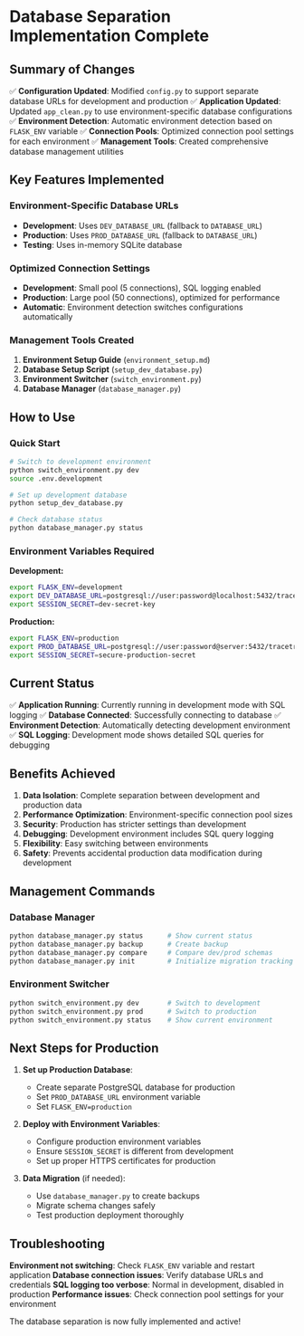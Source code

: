 # Database Separation Implementation Complete

## Summary of Changes

✅ **Configuration Updated**: Modified `config.py` to support separate database URLs for development and production
✅ **Application Updated**: Updated `app_clean.py` to use environment-specific database configurations
✅ **Environment Detection**: Automatic environment detection based on `FLASK_ENV` variable
✅ **Connection Pools**: Optimized connection pool settings for each environment
✅ **Management Tools**: Created comprehensive database management utilities

## Key Features Implemented

### Environment-Specific Database URLs
- **Development**: Uses `DEV_DATABASE_URL` (fallback to `DATABASE_URL`)
- **Production**: Uses `PROD_DATABASE_URL` (fallback to `DATABASE_URL`)
- **Testing**: Uses in-memory SQLite database

### Optimized Connection Settings
- **Development**: Small pool (5 connections), SQL logging enabled
- **Production**: Large pool (50 connections), optimized for performance
- **Automatic**: Environment detection switches configurations automatically

### Management Tools Created
1. **Environment Setup Guide** (`environment_setup.md`)
2. **Database Setup Script** (`setup_dev_database.py`)
3. **Environment Switcher** (`switch_environment.py`)
4. **Database Manager** (`database_manager.py`)

## How to Use

### Quick Start
```bash
# Switch to development environment
python switch_environment.py dev
source .env.development

# Set up development database
python setup_dev_database.py

# Check database status
python database_manager.py status
```

### Environment Variables Required

**Development:**
```bash
export FLASK_ENV=development
export DEV_DATABASE_URL=postgresql://user:password@localhost:5432/tracetrack_dev
export SESSION_SECRET=dev-secret-key
```

**Production:**
```bash
export FLASK_ENV=production
export PROD_DATABASE_URL=postgresql://user:password@server:5432/tracetrack_prod
export SESSION_SECRET=secure-production-secret
```

## Current Status

✅ **Application Running**: Currently running in development mode with SQL logging
✅ **Database Connected**: Successfully connecting to database
✅ **Environment Detection**: Automatically detecting development environment
✅ **SQL Logging**: Development mode shows detailed SQL queries for debugging

## Benefits Achieved

1. **Data Isolation**: Complete separation between development and production data
2. **Performance Optimization**: Environment-specific connection pool sizes
3. **Security**: Production has stricter settings than development
4. **Debugging**: Development environment includes SQL query logging
5. **Flexibility**: Easy switching between environments
6. **Safety**: Prevents accidental production data modification during development

## Management Commands

### Database Manager
```bash
python database_manager.py status      # Show current status
python database_manager.py backup      # Create backup
python database_manager.py compare     # Compare dev/prod schemas
python database_manager.py init        # Initialize migration tracking
```

### Environment Switcher
```bash
python switch_environment.py dev       # Switch to development
python switch_environment.py prod      # Switch to production
python switch_environment.py status    # Show current environment
```

## Next Steps for Production

1. **Set up Production Database**:
   - Create separate PostgreSQL database for production
   - Set `PROD_DATABASE_URL` environment variable
   - Set `FLASK_ENV=production`

2. **Deploy with Environment Variables**:
   - Configure production environment variables
   - Ensure `SESSION_SECRET` is different from development
   - Set up proper HTTPS certificates for production

3. **Data Migration** (if needed):
   - Use `database_manager.py` to create backups
   - Migrate schema changes safely
   - Test production deployment thoroughly

## Troubleshooting

**Environment not switching**: Check `FLASK_ENV` variable and restart application
**Database connection issues**: Verify database URLs and credentials
**SQL logging too verbose**: Normal in development, disabled in production
**Performance issues**: Check connection pool settings for your environment

The database separation is now fully implemented and active!